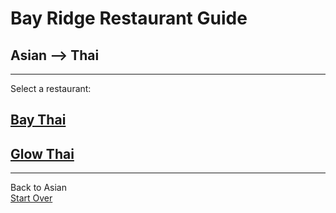 # Bay Ridge Restaurant Guide
## Asian --> Thai
---
Select a restaurant:
## [Bay Thai]( http://www.brooklynbaythai.com/)
## [Glow Thai](http://glowthai.com/)
---
Back to Asian  
[Start Over](../home.md)